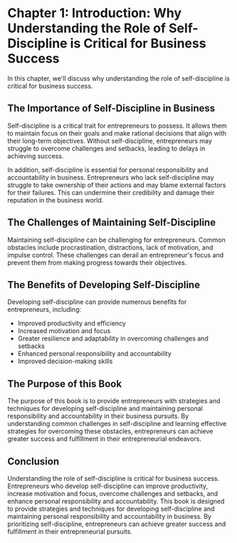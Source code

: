 Chapter 1: Introduction: Why Understanding the Role of Self-Discipline is Critical for Business Success
=======================================================================================================

In this chapter, we'll discuss why understanding the role of self-discipline is critical for business success.

The Importance of Self-Discipline in Business
---------------------------------------------

Self-discipline is a critical trait for entrepreneurs to possess. It allows them to maintain focus on their goals and make rational decisions that align with their long-term objectives. Without self-discipline, entrepreneurs may struggle to overcome challenges and setbacks, leading to delays in achieving success.

In addition, self-discipline is essential for personal responsibility and accountability in business. Entrepreneurs who lack self-discipline may struggle to take ownership of their actions and may blame external factors for their failures. This can undermine their credibility and damage their reputation in the business world.

The Challenges of Maintaining Self-Discipline
---------------------------------------------

Maintaining self-discipline can be challenging for entrepreneurs. Common obstacles include procrastination, distractions, lack of motivation, and impulse control. These challenges can derail an entrepreneur's focus and prevent them from making progress towards their objectives.

The Benefits of Developing Self-Discipline
------------------------------------------

Developing self-discipline can provide numerous benefits for entrepreneurs, including:

* Improved productivity and efficiency
* Increased motivation and focus
* Greater resilience and adaptability in overcoming challenges and setbacks
* Enhanced personal responsibility and accountability
* Improved decision-making skills

The Purpose of this Book
------------------------

The purpose of this book is to provide entrepreneurs with strategies and techniques for developing self-discipline and maintaining personal responsibility and accountability in their business pursuits. By understanding common challenges in self-discipline and learning effective strategies for overcoming these obstacles, entrepreneurs can achieve greater success and fulfillment in their entrepreneurial endeavors.

Conclusion
----------

Understanding the role of self-discipline is critical for business success. Entrepreneurs who develop self-discipline can improve productivity, increase motivation and focus, overcome challenges and setbacks, and enhance personal responsibility and accountability. This book is designed to provide strategies and techniques for developing self-discipline and maintaining personal responsibility and accountability in business. By prioritizing self-discipline, entrepreneurs can achieve greater success and fulfillment in their entrepreneurial pursuits.
